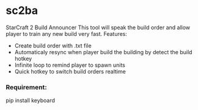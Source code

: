 # sc2ba
StarCraft 2 Build Announcer
This tool will speak the build order and allow player to train any new build very fast.
Features:
+ Create build order with .txt file
+ Automaticaly resync when player build the building by detect the build hotkey
+ Infinite loop to remind player to spawn units
+ Quick hotkey to switch build orders realtime

### Requirement:
pip install keyboard
